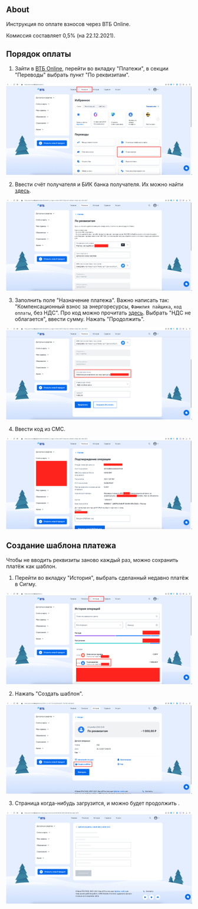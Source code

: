 ## About

Инструкция по оплате взносов через ВТБ Online.

Комиссия составляет 0,5% (на 22.12.2021).

## Порядок оплаты

1. Зайти в [ВТБ Online](https://online.vtb.ru/), перейти во вкладку "Платежи", в секции "Переводы" выбрать пункт "По реквизитам".

![Step 1](./assets/vtb-online-pay1.png)

2. Ввести счёт получателя и БИК банка получателя. Их можно найти [здесь](README.md). 

![Step 2](./assets/vtb-online-pay2.png)

3. Заполнить поле "Назначение платежа". Важно написать так: "Компенсационный взнос за энергоресурсы, `Фамилия пайщика`, `код оплаты`, без НДС". Про код можно прочитать [здесь](README.md). Выбрать "НДС не облагается", ввести сумму. Нажать "Продолжить".

![Step 3](./assets/vtb-online-pay3.png)

4. Ввести код из СМС.

![Step 4](./assets/vtb-online-pay4.png)

## Создание шаблона платежа

Чтобы не вводить реквизиты заново каждый раз, можно сохранить платёж как шаблон.

1. Перейти во вкладку "История", выбрать сделанный недавно платёж в Сигму.
   
![Step 1](./assets/vtb-online-template1.png)

2. Нажать "Создать шаблон".

![Step 2](./assets/vtb-online-template2.png)

3. Страница когда-нибудь загрузится, и можно будет продолжить .

![Step 3](./assets/vtb-online-template3.png)
